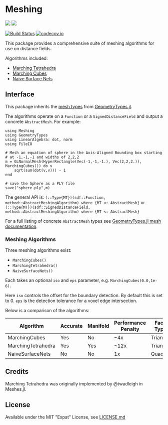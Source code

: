 # Meshing

[![](https://img.shields.io/badge/docs-stable-blue.svg)](https://JuliaGeometry.github.io/Meshing.jl/stable)
[![](https://img.shields.io/badge/docs-dev-blue.svg)](https://JuliaGeometry.github.io/Meshing.jl/dev)

[![Build Status](https://travis-ci.org/JuliaGeometry/Meshing.jl.svg)](https://travis-ci.org/JuliaGeometry/Meshing.jl)
[![codecov.io](http://codecov.io/github/JuliaGeometry/Meshing.jl/coverage.svg?branch=master)](http://codecov.io/github/JuliaGeometry/Meshing.jl?branch=master)

This package provides a comprehensive suite of meshing algorithms for use on distance fields.

Algorithms included:
* [Marching Tetrahedra](https://en.wikipedia.org/wiki/Marching_tetrahedra)
* [Marching Cubes](https://en.wikipedia.org/wiki/Marching_cubes)
* [Naive Surface Nets](https://0fps.net/2012/07/12/smooth-voxel-terrain-part-2/)

## Interface

This package inherits the [mesh types](http://juliageometry.github.io/GeometryTypes.jl/latest/types.html#Meshes-1)
from [GeometryTypes.jl](https://github.com/JuliaGeometry/GeometryTypes.jl).

The algorithms operate on a `Function` or a `SignedDistanceField` and output a concrete `AbstractMesh`. For example:

```
using Meshing
using GeometryTypes
using LinearAlgebra: dot, norm
using FileIO

# Mesh an equation of sphere in the Axis-Aligned Bounding box starting
# at -1,-1,-1 and widths of 2,2,2
m = GLNormalMesh(HyperRectangle(Vec(-1,-1,-1.), Vec(2,2,2.)), MarchingCubes()) do v
    sqrt(sum(dot(v,v))) - 1
end

# save the Sphere as a PLY file
save("sphere.ply",m)
```

The general API is: ```(::Type{MT})(sdf::Function, method::AbstractMeshingAlgorithm) where {MT <: AbstractMesh}``` or ```(::Type{MT})(sdf::SignedDistanceField, method::AbstractMeshingAlgorithm) where {MT <: AbstractMesh}```


For a full listing of concrete `AbstractMesh` types see [GeometryTypes.jl mesh documentation](http://juliageometry.github.io/GeometryTypes.jl/latest/types.html#Meshes-1).

### Meshing Algorithms

Three meshing algorithms exist:
* `MarchingCubes()`
* `MarchingTetrahedra()`
* `NaiveSurfaceNets()`

Each takes an optional `iso` and `eps` parameter, e.g. `MarchingCubes(0.0,1e-6)`.

Here `iso` controls the offset for the boundary detection. By default this is set to 0. `eps` is the detection tolerance for a voxel edge intersection.

Below is a comparison of the algorithms:

| Algorithm          | Accurate | Manifold | Performance Penalty | Face Type |
|--------------------|----------|----------|---------------------|-----------|
| MarchingCubes      | Yes      | No       | ~4x                 | Triangle  |
| MarchingTetrahedra | Yes      | Yes      | ~12x                | Triangle  |
| NaiveSurfaceNets   | No       | No       | 1x                  | Quad      |

## Credits

Marching Tetrahedra was originally implemented by @twadleigh in Meshes.jl.

## License

Available under the MIT "Expat" License, see [LICENSE.md](./LICENSE.md)

